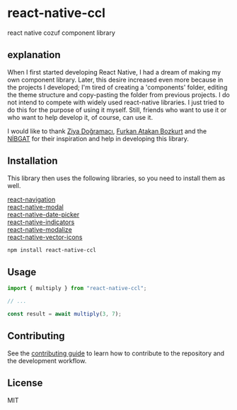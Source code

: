 # react-native-ccl

react native cozuf component library

## explanation
When I first started developing React Native, I had a dream of making my own component library. Later, this desire increased even more because in the projects I developed; I'm tired of creating a 'components' folder, editing the theme structure and copy-pasting the folder from previous projects.
I do not intend to compete with widely used react-native libraries. I just tried to do this for the purpose of using it myself. Still, friends who want to use it or who want to help develop it, of course, can use it.

I would like to thank [Ziya Doğramacı](https://dogramaciziya.medium.com/), [Furkan Atakan Bozkurt](https://github.com/lfabl) and the [NİBGAT](https://github.com/nibgat) for their inspiration and help in developing this library.

## Installation
This library then uses the following libraries, so you need to install them as well.

[react-navigation](https://reactnavigation.org/docs/5.x/getting-started)<br>
[react-native-modal](https://github.com/react-native-modal/react-native-modal)<br>
[react-native-date-picker](https://github.com/henninghall/react-native-date-picker)<br>
[react-native-indicators](https://github.com/n4kz/react-native-indicators)<br>
[react-native-modalize](https://github.com/jeremybarbet/react-native-modalize)<br>
[react-native-vector-icons](https://github.com/oblador/react-native-vector-icons)<br>

```sh
npm install react-native-ccl
```

## Usage

```js
import { multiply } from "react-native-ccl";

// ...

const result = await multiply(3, 7);
```

## Contributing

See the [contributing guide](CONTRIBUTING.md) to learn how to contribute to the repository and the development workflow.

## License

MIT
